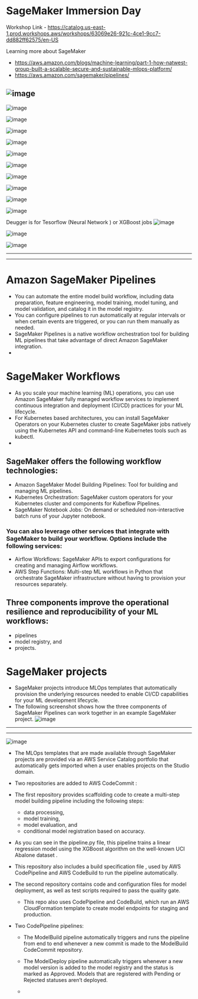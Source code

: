 # SageMaker Immersion Day

Workshop Link -  https://catalog.us-east-1.prod.workshops.aws/workshops/63069e26-921c-4ce1-9cc7-dd882ff62575/en-US

Learning more about SageMaker 
-  https://aws.amazon.com/blogs/machine-learning/part-1-how-natwest-group-built-a-scalable-secure-and-sustainable-mlops-platform/
-  https://aws.amazon.com/sagemaker/pipelines/

![image](https://github.com/mlvats/MachineLearning/assets/32443900/66ea7f3d-5c96-4ec7-b171-5e38fe0f70cf)
---

![image](https://github.com/mlvats/MachineLearning/assets/32443900/36f16742-5a57-42a8-8aeb-399a0648ead7)  

![image](https://github.com/mlvats/MachineLearning/assets/32443900/521fdb4a-cf49-4b80-8483-74be449ec839)  

![image](https://github.com/mlvats/MachineLearning/assets/32443900/e846f84c-123d-4184-b052-e42efc6da8bd)

![image](https://github.com/mlvats/MachineLearning/assets/32443900/5d6e65f4-d272-4edf-9880-9c3175188958)  

![image](https://github.com/mlvats/MachineLearning/assets/32443900/f3765f09-f9f2-4752-927f-602e6eda9f0f)

![image](https://github.com/mlvats/MachineLearning/assets/32443900/5e9fd25b-0b07-402a-9575-aef54b41ffb6)

![image](https://github.com/mlvats/MachineLearning/assets/32443900/13aa26b8-752f-41c2-9d06-3feea159006b)  

![image](https://github.com/mlvats/MachineLearning/assets/32443900/4c133380-e864-49c9-99bc-ff34d298fad4)  

![image](https://github.com/mlvats/MachineLearning/assets/32443900/1ce38cd7-d951-4063-970f-497f7b979d19)  

![image](https://github.com/mlvats/MachineLearning/assets/32443900/e3c2ea2e-630e-4947-9728-340b94cf9d60)  

Deugger is for Tesorflow (Neural Network ) or XGBoost jobs
![image](https://github.com/mlvats/MachineLearning/assets/32443900/86f0fbd1-09aa-400d-97cd-cf5471dec37b)

![image](https://github.com/mlvats/MachineLearning/assets/32443900/d3f4d003-8ec8-4d7a-9054-20e141ffbc66)

![image](https://github.com/mlvats/MachineLearning/assets/32443900/a1eda7b2-ee51-4b88-92a1-dea068aa4b2a)

-----------------------------------------------------------------------------------------------------------
-----------------------------------------------------------------------------------------------------------

# Amazon SageMaker Pipelines 
- You can automate the entire model build workflow, including data preparation, feature engineering, model training, model tuning, and model validation, and catalog it in the model registry.  
- You can configure pipelines to run automatically at regular intervals or when certain events are triggered, or you can run them manually as needed.  
- SageMaker Pipelines is a native workflow orchestration tool  for building ML pipelines that take advantage of direct Amazon SageMaker  integration.
-   

# SageMaker Workflows
- As you scale your machine learning (ML) operations, you can use Amazon SageMaker fully managed workflow services to implement continuous integration and deployment (CI/CD) practices for your ML lifecycle.
- For Kubernetes based architectures, you can install SageMaker Operators on your Kubernetes cluster to create SageMaker jobs natively using the Kubernetes API and command-line Kubernetes tools such as kubectl.
- 

##  SageMaker offers the following workflow technologies:
- Amazon SageMaker Model Building Pipelines: Tool for building and managing ML pipelines. 
- Kubernetes Orchestration: SageMaker custom operators for your Kubernetes cluster and components for Kubeflow Pipelines. 
- SageMaker Notebook Jobs: On demand or scheduled non-interactive batch runs of your Jupyter notebook.

### You can also leverage other services that integrate with SageMaker to build your workflow. Options include the following services:
-  Airflow Workflows: SageMaker APIs to export configurations for creating and managing Airflow workflows.
-  AWS Step Functions: Multi-step ML workflows in Python that orchestrate SageMaker infrastructure without having to provision your resources separately.

## Three components improve the operational resilience and reproducibility of your ML workflows: 
 - pipelines
 - model registry, and
 - projects.

# SageMaker projects
- SageMaker projects introduce MLOps templates that automatically provision the underlying resources needed to enable CI/CD capabilities for your ML development lifecycle.
- The following screenshot shows how the three components of SageMaker Pipelines can work together in an example SageMaker project.
![image](https://github.com/mlvats/MachineLearning/assets/32443900/d264f27c-917a-4d61-ba59-165b978ca65f)
-----------------
-----------------
![image](https://github.com/mlvats/MachineLearning/assets/32443900/16da05df-510d-4040-b4bb-6bc1e32dbd9a)

- The MLOps templates that are made available through SageMaker projects are provided via an AWS Service Catalog  portfolio that automatically gets imported when a user enables projects on the Studio domain.
- Two repositories are added to AWS CodeCommit :
- The first repository provides scaffolding code to create a multi-step model building pipeline including the following steps:
     - data processing,
     - model training,
     - model evaluation, and
     - conditional model registration based on accuracy.
- As you can see in the pipeline.py file, this pipeline trains a linear regression model using the XGBoost algorithm on the well-known UCI Abalone dataset .
- This repository also includes a build specification file , used by AWS CodePipeline  and AWS CodeBuild  to run the pipeline automatically.
- The second repository contains code and configuration files for model deployment, as well as test scripts required to pass the quality gate.
    - This repo also uses CodePipeline and CodeBuild, which run an AWS CloudFormation  template to create model endpoints for staging and production.

- Two CodePipeline pipelines:
    -   The ModelBuild pipeline automatically triggers and runs the pipeline from end to end whenever a new commit is made to the ModelBuild CodeCommit repository.
    -   The ModelDeploy pipeline automatically triggers whenever a new model version is added to the model registry and the status is marked as Approved. Models that are registered with Pending or Rejected statuses aren’t deployed.
 
    -   







